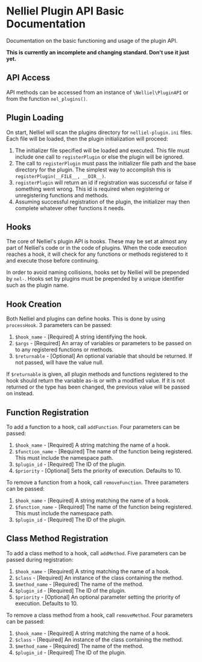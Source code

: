 # Nelliel Plugin API Basic Documentation

Documentation on the basic functioning and usage of the plugin API.

**This is currently an incomplete and changing standard. Don't use it just yet.**

## API Access
 API methods can be accessed from an instance of `\Nelliel\PluginAPI` or from the function `nel_plugins()`.
 
## Plugin Loading
On start, Nelliel will scan the plugins directory for `nelliel-plugin.ini` files. Each file will be loaded, then the plugin initialization will proceed:
1. The initializer file specified will be loaded and executed. This file must include one call to `registerPlugin` or else the plugin will be ignored.
2. The call to `registerPlugin` must pass the initializer file path and the base directory for the plugin. The simplest way to accomplish this is `registerPlugin(__FILE__, __DIR__)`.
3. `registerPlugin` will return an id if registration was successful or false if something went wrong. This id is required when registering or unregistering functions and methods.
4. Assuming successful registration of the plugin, the initializer may then complete whatever other functions it needs.

## Hooks
The core of Nelliel's plugin API is hooks. These may be set at almost any part of Nelliel's code or in the code of plugins. When the code execution reaches a hook, it will check for any functions or methods registered to it and execute those before continuing.

In order to avoid naming collisions, hooks set by Nelliel will be prepended by `nel-`. Hooks set by plugins must be prepended by a unique identifier such as the plugin name.

## Hook Creation
Both Nelliel and plugins can define hooks. This is done by using `processHook`. 3 parameters can be passed:
1. `$hook_name` - [Required] A string identifying the hook.
2. `$args` - [Required] An array of variables or parameters to be passed on to any registered functions or methods.
3. `$returnable` - [Optional] An optional variable that should be returned. If not passed, will have the value null.
  
If `$returnable` is given, all plugin methods and functions registered to the hook should return the variable as-is or with a modified value. If it is not returned or the type has been changed, the previous value will be passed on instead.

## Function Registration
To add a function to a hook, call `addFunction`. Four parameters can be passed:
1. `$hook_name` - [Required] A string matching the name of a hook.
2. `$function_name` - [Required] The name of the function being registered. This must include the namespace path.
3. `$plugin_id` - [Required] The ID of the plugin.
4. `$priority` - [Optional] Sets the priority of execution. Defaults to 10.

To remove a function from a hook, call `removeFunction`. Three parameters can be passed:
1. `$hook_name` - [Required] A string matching the name of a hook.
2. `$function_name` - [Required] The name of the function being registered. This must include the namespace path.
3. `$plugin_id` - [Required] The ID of the plugin.

## Class Method Registration
To add a class method to a hook, call `addMethod`. Five parameters can be passed during registration:
1. `$hook_name` - [Required] A string matching the name of a hook.
2. `$class` - [Required] An instance of the class containing the method.
3. `$method_name` - [Required] The name of the method.
4. `$plugin_id` - [Required] The ID of the plugin.
5. `$priority` - [Optional] An optional parameter setting the priority of execution. Defaults to 10.

To remove a class method from a hook, call `removeMethod`. Four parameters can be passed:
1. `$hook_name` - [Required] A string matching the name of a hook.
2. `$class` - [Required] An instance of the class containing the method.
3. `$method_name` - [Required] The name of the method.
4. `$plugin_id` - [Required] The ID of the plugin.
